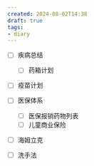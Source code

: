 ```yaml
---
created: 2024-08-02T14:38
draft: true
tags:
- diary
---
```


- [ ] 疾病总结
	- [ ] 药箱计划
- [ ] 疫苗计划
- [ ] 医保体系
	- [ ] 医保报销药物列表
	- [ ] 儿童商业保险
- [ ] 海姆立克
- [ ] 洗手法




